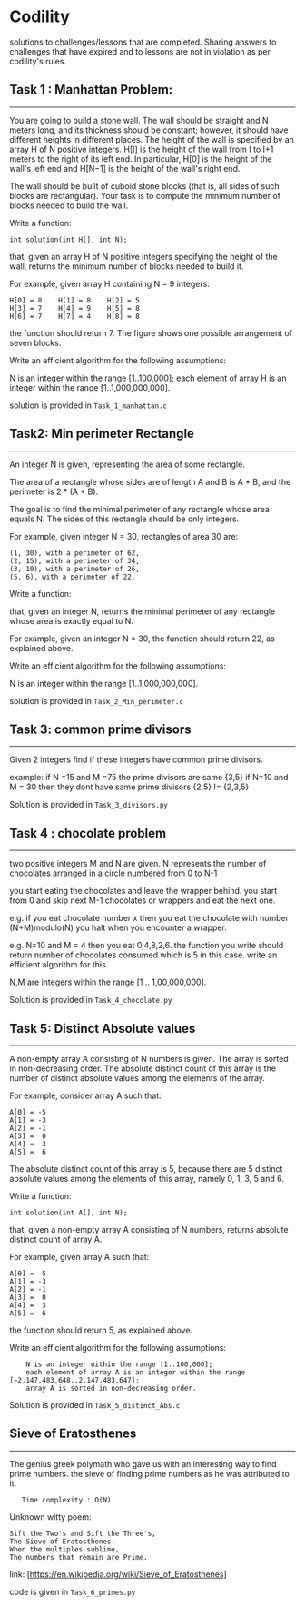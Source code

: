 # Codility
solutions to challenges/lessons that are completed. Sharing answers to challenges that have expired and to lessons are not in violation as per codility's rules. 

## Task 1 : Manhattan Problem:
***************************
You are going to build a stone wall. The wall should be straight and N meters long, and its thickness should be constant; however, it should have different heights in different places. The height of the wall is specified by an array H of N positive integers. H[I] is the height of the wall from I to I+1 meters to the right of its left end. In particular, H[0] is the height of the wall's left end and H[N−1] is the height of the wall's right end.

The wall should be built of cuboid stone blocks (that is, all sides of such blocks are rectangular). Your task is to compute the minimum number of blocks needed to build the wall.

Write a function:

    int solution(int H[], int N);

that, given an array H of N positive integers specifying the height of the wall, returns the minimum number of blocks needed to build it.

For example, given array H containing N = 9 integers:

    H[0] = 8    H[1] = 8    H[2] = 5
    H[3] = 7    H[4] = 9    H[5] = 8
    H[6] = 7    H[7] = 4    H[8] = 8  
the function should return 7. The figure shows one possible arrangement of seven blocks.

Write an efficient algorithm for the following assumptions:

N is an integer within the range [1..100,000];
each element of array H is an integer within the range [1..1,000,000,000].

solution is provided in `Task_1_manhattan.c`

## Task2: Min perimeter Rectangle
******************************
An integer N is given, representing the area of some rectangle.

The area of a rectangle whose sides are of length A and B is A * B, and the perimeter is 2 * (A + B).

The goal is to find the minimal perimeter of any rectangle whose area equals N. The sides of this rectangle should be only integers.

For example, given integer N = 30, rectangles of area 30 are:

    (1, 30), with a perimeter of 62,
    (2, 15), with a perimeter of 34,
    (3, 10), with a perimeter of 26,
    (5, 6), with a perimeter of 22.

Write a function:

that, given an integer N, returns the minimal perimeter of any rectangle whose area is exactly equal to N.

For example, given an integer N = 30, the function should return 22, as explained above.

Write an efficient algorithm for the following assumptions:

N is an integer within the range [1..1,000,000,000].

solution is provided in `Task_2_Min_perimeter.c`

## Task 3: common prime divisors
********************************
Given 2 integers find if these integers have common prime divisors.

example:
if N =15 and M =75 the prime divisors are same {3,5}
if N=10 and M = 30 then they dont have same prime divisors {2,5} != {2,3,5}

Solution is provided in `Task_3_divisors.py`

## Task 4 : chocolate problem
**************************
two positive integers M and N are given.
N represents the number of chocolates arranged in a circle numbered from 0 to N-1

you start eating the chocolates and leave the wrapper behind. you start from 0 and skip next M-1 chocolates or wrappers and eat the next one.

e.g. if you eat chocolate number x then you eat the chocolate with number (N+M)modulo(N)
you halt when you encounter a wrapper.

e.g. N=10 and M = 4 then you eat 0,4,8,2,6. the function you write should return number of chocolates consumed which is 5 in this case. write an efficient algorithm for this.

N,M are integers within the range [1 .. 1,00,000,000]. 

Solution is provided in `Task_4_chocolate.py`

## Task 5: Distinct Absolute values
************************************

A non-empty array A consisting of N numbers is given. The array is sorted in non-decreasing order. The absolute distinct count of this array is the number of distinct absolute values among the elements of the array.

For example, consider array A such that:
   
    A[0] = -5
    A[1] = -3
    A[2] = -1
    A[3] =  0
    A[4] =  3
    A[5] =  6

The absolute distinct count of this array is 5, because there are 5 distinct absolute values among the elements of this array, namely 0, 1, 3, 5 and 6.

Write a function:

    int solution(int A[], int N);

that, given a non-empty array A consisting of N numbers, returns absolute distinct count of array A.

For example, given array A such that:

    A[0] = -5
    A[1] = -3
    A[2] = -1
    A[3] =  0
    A[4] =  3
    A[5] =  6

the function should return 5, as explained above.

Write an efficient algorithm for the following assumptions:

        N is an integer within the range [1..100,000];
        each element of array A is an integer within the range [−2,147,483,648..2,147,483,647];
        array A is sorted in non-decreasing order.

Solution is provided in `Task_5_distinct_Abs.c`

## Sieve of Eratosthenes
************************

The genius greek polymath who gave us with an interesting way to find prime numbers.
the sieve of finding prime numbers as he was attributed to it. 
       
       Time complexity : O(N)

Unknown witty poem:

    Sift the Two's and Sift the Three's,
    The Sieve of Eratosthenes.
    When the multiples sublime,
    The numbers that remain are Prime.

link: [https://en.wikipedia.org/wiki/Sieve_of_Eratosthenes]

code is given in `Task_6_primes.py`
